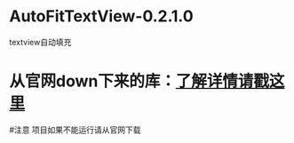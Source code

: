# AutoFitTextView-0.2.1.0
textview自动填充


从官网down下来的库：[了解详情请戳这里](http://components.xamarin.com/view/AutoFitTextView)
===========================

#注意
项目如果不能运行请从官网下载
